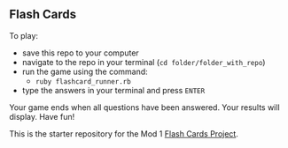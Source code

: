##  Flash Cards

To play:
- save this repo to your computer
- navigate to the repo in your terminal (`cd folder/folder_with_repo`)
- run the game using the command:
  - `ruby flashcard_runner.rb`
- type the answers in your terminal and press `ENTER`

Your game ends when all questions have been answered.
Your results will display.
Have fun!

This is the starter repository for the Mod 1 [Flash Cards Project](http://backend.turing.io/module1/projects/flashcards).
